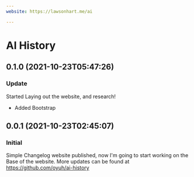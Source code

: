 ```yaml
---
website: https://lawsonhart.me/ai

---
```


# AI History

## 0.1.0 (2021-10-23T05:47:26)

### Update

Started Laying out the website, and research!
- Added Bootstrap

## 0.0.1 (2021-10-23T02:45:07)

### Initial

Simple Changelog website published, now I'm going to start working on the Base of the website. More updates can be found at https://github.com/oyuh/ai-history
